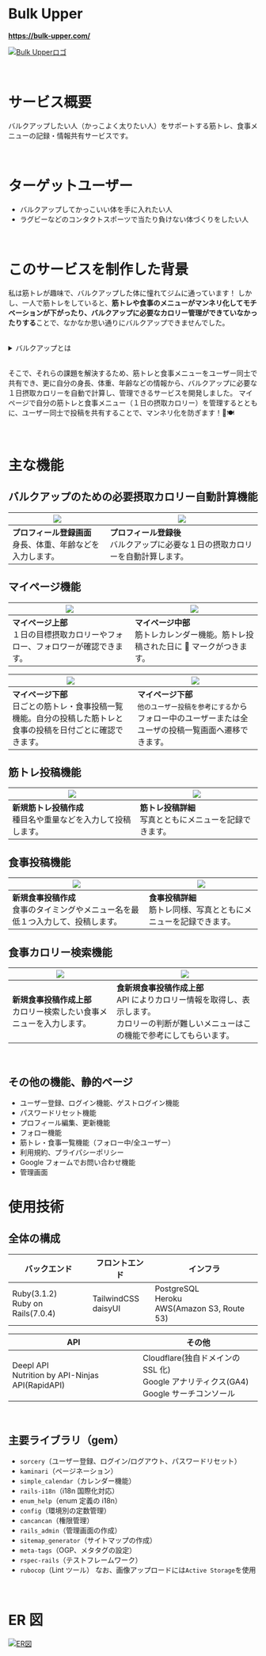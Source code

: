# Bulk Upper

**https://bulk-upper.com/**

[![Bulk Upperロゴ](https://i.gyazo.com/6a32d1c1c40c69ede503dc73ff054289.png)](https://gyazo.com/6a32d1c1c40c69ede503dc73ff054289)

<br>

# サービス概要

バルクアップしたい人（かっこよく太りたい人）をサポートする筋トレ、食事メニューの記録・情報共有サービスです。

<br>

# ターゲットユーザー

- バルクアップしてかっこいい体を手に入れたい人
- ラグビーなどのコンタクトスポーツで当たり負けない体づくりをしたい人

<br>

# このサービスを制作した背景

私は筋トレが趣味で、バルクアップした体に憧れてジムに通っています！
しかし、一人で筋トレをしていると、**筋トレや食事のメニューがマンネリ化してモチベーションが下がったり、バルクアップに必要なカロリー管理ができていなかったりする**ことで、なかなか思い通りにバルクアップできませんでした。

<br>

<details>
<summary>バルクアップとは</summary>
バルクアップとは単に体重を増やすことではなく、筋肉を発達させて体を大きくしていくことです。バルクアップは、ダイエットや減量の対極にある行為として比較されますが、ダイエットはやりようによっては食事の要素だけでも可能ですが、バルクアップに関してはトレーニングと栄養の両要素がなくては成り立ちません。[参考]https://cp.glico.jp/powerpro/training/entry33/
</details>

<br>

そこで、それらの課題を解決するため、筋トレと食事メニューをユーザー同士で共有でき、更に自分の身長、体重、年齢などの情報から、バルクアップに必要な１日摂取カロリーを自動で計算し、管理できるサービスを開発しました。
マイページで自分の筋トレと食事メニュー（１日の摂取カロリー）を管理するとともに、ユーザー同士で投稿を共有することで、マンネリ化を防ぎます！💪🍽

<br>

# 主な機能

## バルクアップのための必要摂取カロリー自動計算機能

| <img src="https://i.gyazo.com/be5cd402a4bd994c0698f7042b451f77.png"> | <img src="https://i.gyazo.com/94d51c187f423deae0ddd5992e075bae.png">               |
| -------------------------------------------------------------------- | ---------------------------------------------------------------------------------- |
| **プロフィール登録画面**<br>身長、体重、年齢などを入力します。<br>   | **プロフィール登録後**<br>バルクアップに必要な１日の摂取カロリーを自動計算します。 |

## マイページ機能

| <img src="https://i.gyazo.com/54fef5d166044d230259137f78524422.png">               | <img src="https://i.gyazo.com/7e3736e11920538824f951b1e66a1d29.png">                   |
| ---------------------------------------------------------------------------------- | -------------------------------------------------------------------------------------- |
| **マイページ上部**<br>１日の目標摂取カロリーやフォロー、フォロワーが確認できます。 | **マイページ中部**<br>筋トレカレンダー機能。筋トレ投稿された日に 💪 マークがつきます。 |

| <img src="https://i.gyazo.com/fc958754af92e3af47ea49a83af062bd.png">                                               | <img src="https://i.gyazo.com/c9a7a110105f65d22fa66637825bbef8.png">                                                     |
| ------------------------------------------------------------------------------------------------------------------ | ------------------------------------------------------------------------------------------------------------------------ |
| **マイページ下部**<br>日ごとの筋トレ・食事投稿一覧機能。自分の投稿した筋トレと食事の投稿を日付ごとに確認できます。 | **マイページ下部**<br>`他のユーザー投稿を参考にする`からフォロー中のユーザーまたは全ユーザの投稿一覧画面へ遷移できます。 |

## 筋トレ投稿機能

| <img src="https://i.gyazo.com/49beefb05f976454c100ca62f705d583.png"> | <img src="https://i.gyazo.com/a48141cd3a8a84e3a074093671222aeb.png"> |
| -------------------------------------------------------------------- | -------------------------------------------------------------------- |
| **新規筋トレ投稿作成**<br>種目名や重量などを入力して投稿します。     | **筋トレ投稿詳細**<br>写真とともにメニューを記録できます。           |

## 食事投稿機能

| <img src="https://i.gyazo.com/25044f94500549bb46a3c29cf62c2565.png">                 | <img src="https://i.gyazo.com/a632933e7567d2e8334a780391c65eff.png"> |
| ------------------------------------------------------------------------------------ | -------------------------------------------------------------------- |
| **新規食事投稿作成**<br>食事のタイミングやメニュー名を最低１つ入力して、投稿します。 | **食事投稿詳細**<br>筋トレ同様、写真とともにメニューを記録できます。 |

## 食事カロリー検索機能

| <img src="https://i.gyazo.com/b3a3a9e0d21f59499d4d28060f7693a3.png">     | <img src="https://i.gyazo.com/eee87049ebd9ed0a21c7342fa38f0fe6.png">                                                                           |
| ------------------------------------------------------------------------ | ---------------------------------------------------------------------------------------------------------------------------------------------- |
| **新規食事投稿作成上部**<br>カロリー検索したい食事メニューを入力します。 | **食新規食事投稿作成上部**<br>API によりカロリー情報を取得し、表示します。<br>カロリーの判断が難しいメニューはこの機能で参考にしてもらいます。 |

<br>

## その他の機能、静的ページ

- ユーザー登録、ログイン機能、ゲストログイン機能
- パスワードリセット機能
- プロフィール編集、更新機能
- フォロー機能
- 筋トレ・食事一覧機能（フォロー中/全ユーザー）
- 利用規約、プライパシーポリシー
- Google フォームでお問い合わせ機能
- 管理画面

# 使用技術

## 全体の構成

| バックエンド                        | フロントエンド         | インフラ                                         |
| ----------------------------------- | ---------------------- | ------------------------------------------------ |
| Ruby(3.1.2)<br>Ruby on Rails(7.0.4) | TailwindCSS<br>daisyUI | PostgreSQL<br>Heroku<br>AWS(Amazon S3, Route 53) |

| API                                                 | その他                                                                                     |
| --------------------------------------------------- | ------------------------------------------------------------------------------------------ |
| Deepl API <br>Nutrition by API-Ninjas API(RapidAPI) | Cloudflare(独自ドメインの SSL 化)<br>Google アナリティクス(GA4)<br>Google サーチコンソール |

<br>

## 主要ライブラリ（gem）

- `sorcery`（ユーザー登録、ログイン/ログアウト、パスワードリセット）
- `kaminari`（ページネーション）
- `simple_calendar`（カレンダー機能）
- `rails-i18n`（i18n 国際化対応）
- `enum_help`（enum 定義の i18n）
- `config`（環境別の定数管理）
- `cancancan`（権限管理）
- `rails_admin`（管理画面の作成）
- `sitemap_generator`（サイトマップの作成）
- `meta-tags`（OGP、メタタグの設定）
- `rspec-rails`（テストフレームワーク）
- `rubocop`（Lint ツール）
  なお、画像アップロードには`Active Storage`を使用

<br>

# ER 図

[![ER図](https://i.gyazo.com/a6bfeff3c350fc021225fcb8b185ab0a.png)](https://gyazo.com/a6bfeff3c350fc021225fcb8b185ab0a)
